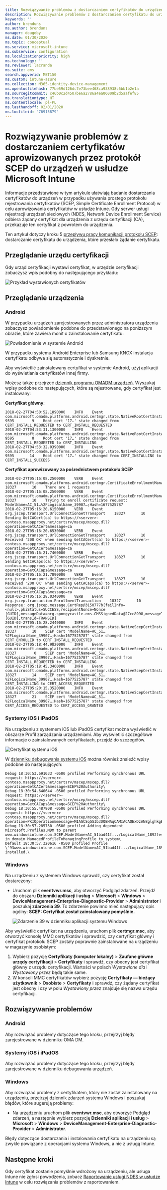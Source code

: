 ```yaml
---
title: Rozwiązywanie problemów z dostarczaniem certyfikatów do urządzeń w przypadku korzystania z protokołu SCEP w usłudze Microsoft Intune | Microsoft Docs
description: Rozwiązywanie problemów z dostarczaniem certyfikatu do urządzenia z urzędu certyfikacji w przypadku używania profilów certyfikatów protokołu SCEP w usłudze Intune w celu wdrożenia certyfikatów.
keywords: ''
author: brenduns
ms.author: brenduns
manager: dougeby
ms.date: 01/30/2020
ms.topic: conceptual
ms.service: microsoft-intune
ms.subservice: configuration
ms.localizationpriority: high
ms.technology: ''
ms.reviewer: lacranda
ms.suite: ems
search.appverid: MET150
ms.custom: intune-azure
ms.collection: M365-identity-device-management
ms.openlocfilehash: 77be59d126dc7e73bee468ca938938c6bb1b2e1a
ms.sourcegitcommit: c46b0c2d4507be6a2786a4ea06009b2d5aafef85
ms.translationtype: HT
ms.contentlocale: pl-PL
ms.lasthandoff: 02/01/2020
ms.locfileid: "76915879"
---
```

# <a name="troubleshoot-the-delivery-of-certificates-provisioned-by-scep-to-devices-in-microsoft-intune"></a>Rozwiązywanie problemów z dostarczaniem certyfikatów aprowizowanych przez protokół SCEP do urządzeń w usłudze Microsoft Intune

Informacje przedstawione w tym artykule ułatwiają badanie dostarczania certyfikatów do urządzeń w przypadku używania prostego protokołu rejestrowania certyfikatów (SCEP, Simple Certificate Enrollment Protocol) w celu aprowizowania certyfikatów w usłudze Intune. Gdy serwer usługi rejestracji urządzeń sieciowych (NDES, Network Device Enrollment Service) odbiera żądany certyfikat dla urządzenia z urzędu certyfikacji (CA), przekazuje ten certyfikat z powrotem do urządzenia.

Ten artykuł dotyczy kroku 5 [przepływu pracy komunikacji protokołu SCEP](troubleshoot-scep-certificate-profiles.md): dostarczanie certyfikatu do urządzenia, które przesłało żądanie certyfikatu.

## <a name="review-the-certification-authority"></a>Przeglądanie urzędu certyfikacji

Gdy urząd certyfikacji wystawi certyfikat, w urzędzie certyfikacji zobaczysz wpis podobny do następującego przykładu:

![Przykład wystawionych certyfikatów](../protect/media/troubleshoot-scep-certificate-delivery/certificate-authority.png)

## <a name="review-the-device"></a>Przeglądanie urządzenia

### <a name="android"></a>Android

W przypadku urządzeń zarejestrowanych przez administratora urządzenia zobaczysz powiadomienie podobne do przedstawionego na poniższym obrazie, które zawiera monit o zainstalowanie certyfikatu:

![Powiadomienie w systemie Android](../protect/media/troubleshoot-scep-certificate-delivery/android-notification.png)

W przypadku systemu Android Enterprise lub Samsung KNOX instalacja certyfikatu odbywa się automatycznie i dyskretnie.

Aby wyświetlić zainstalowany certyfikat w systemie Android, użyj aplikacji do wyświetlania certyfikatów innej firmy.

Możesz także przejrzeć [dziennik programu OMADM urządzeń](troubleshoot-scep-certificate-profiles.md#logs-for-android-devices). Wyszukaj wpisy podobne do następujących, które są rejestrowane, gdy certyfikat jest instalowany:

**Certyfikat główny**:

```
2018-02-27T04:50:52.1890000    INFO    Event     com.microsoft.omadm.platforms.android.certmgr.state.NativeRootCertInstallStateMachine     9595        9    Root cert '17…' state changed from CERT_INSTALL_REQUESTED to CERT_INSTALL_REQUESTED
2018-02-27T04:53:31.1300000    INFO    Event     com.microsoft.omadm.platforms.android.certmgr.state.NativeRootCertInstallStateMachine     9595        0    Root cert '17…' state changed from CERT_INSTALL_REQUESTED to CERT_INSTALLING
2018-02-27T04:53:32.0390000    INFO    Event     com.microsoft.omadm.platforms.android.certmgr.state.NativeRootCertInstallStateMachine     9595       14    Root cert '17…' state changed from CERT_INSTALLING to CERT_INSTALL_SUCCESS
```

**Certyfikat aprowizowany za pośrednictwem protokołu SCEP**

```
2018-02-27T05:16:08.2500000    VERB    Event     com.microsoft.omadm.platforms.android.certmgr.CertificateEnrollmentManager    18327       10    There are 1 requests
2018-02-27T05:16:08.2500000    VERB    Event     com.microsoft.omadm.platforms.android.certmgr.CertificateEnrollmentManager    18327       10    Trying to enroll certificate request: ModelName=AC_51…%2FLogicalName_39907…;Hash=1677525787
2018-02-27T05:16:20.6150000    VERB    Event     org.jscep.transport.UrlConnectionGetTransport    18327       10    Sending GetCACert(ca) to https://<server>-contoso.msappproxy.net/certsrv/mscep/mscep.dll?operation=GetCACert&message=ca
2018-02-27T05:16:20.6530000    VERB    Event     org.jscep.transport.UrlConnectionGetTransport    18327       10    Received '200 OK' when sending GetCACert(ca) to https://<server>-contoso.msappproxy.net/certsrv/mscep/mscep.dll?operation=GetCACert&message=ca
2018-02-27T05:16:21.7460000    VERB    Event     org.jscep.transport.UrlConnectionGetTransport    18327       10    Sending GetCACaps(ca) to https://<server>-contoso.msappproxy.net/certsrv/mscep/mscep.dll?operation=GetCACaps&message=ca
2018-02-27T05:16:21.7890000    VERB    Event     org.jscep.transport.UrlConnectionGetTransport    18327       10    Received '200 OK' when sending GetCACaps(ca) to https://<server>-contoso.msappproxy.net/certsrv/mscep/mscep.dll?operation=GetCACaps&message=ca
2018-02-27T05:16:28.0340000    VERB    Event     org.jscep.transaction.EnrollmentTransaction    18327       10    Response: org.jscep.message.CertRep@3150777b[failInfo=<null>,pkiStatus=SUCCESS,recipientNonce=Nonce [GUID],messageData=org.spongycastle.cms.CMSSignedData@27cc8998,messageType=CERT_REP,senderNonce=Nonce [GUID],transId=TRANSID]
2018-02-27T05:16:28.2440000    INFO    Event     com.microsoft.omadm.platforms.android.certmgr.state.NativeScepCertInstallStateMachine    18327       10    SCEP cert 'ModelName=AC_51…%2FLogicalName_39907…;Hash=1677525787' state changed from CERT_ENROLLED to CERT_INSTALL_REQUESTED
2018-02-27T05:18:44.9820000    INFO    Event     com.microsoft.omadm.platforms.android.certmgr.state.NativeScepCertInstallStateMachine    18327        0    SCEP cert 'ModelName=AC_51…%2FLogicalName_39907…;Hash=1677525787' state changed from CERT_INSTALL_REQUESTED to CERT_INSTALLING
2018-02-27T05:18:45.3460000    INFO    Event     com.microsoft.omadm.platforms.android.certmgr.state.NativeScepCertInstallStateMachine    18327       14    SCEP cert 'ModelName=AC_51…%2FLogicalName_39907…;Hash=1677525787' state changed from CERT_INSTALLING to CERT_ACCESS_REQUESTED
2018-02-27T05:20:15.3520000    INFO    Event     com.microsoft.omadm.platforms.android.certmgr.state.NativeScepCertInstallStateMachine    18327       21    SCEP cert 'ModelName=AC_51…%2FLogicalName_39907…;Hash=1677525787' state changed from CERT_ACCESS_REQUESTED to CERT_ACCESS_GRANTED
```

### <a name="ios-and-ipados"></a>Systemy iOS i iPadOS

Na urządzeniu z systemem iOS lub iPadOS certyfikat można wyświetlić w obszarze Profil zarządzania urządzeniami. Aby wyświetlić szczegółowe informacje o zainstalowanych certyfikatach, przejdź do szczegółów.

![Certyfikat systemu iOS](../protect/media/troubleshoot-scep-certificate-delivery/ios-certificate.png)

W [dzienniku debugowania systemu iOS](troubleshoot-scep-certificate-profiles.md#logs-for-ios-and-ipados-devices) można również znaleźć wpisy podobne do następujących:

```
Debug 18:30:53.691033 -0500 profiled Performing synchronous URL request: https://<server>-contoso.msappproxy.net/certsrv/mscep/mscep.dll?operation=GetCACert&message=SCEP%20Authority\  
Debug 18:30:54.640644 -0500 profiled Performing synchronous URL request: https://<server>-contoso.msappproxy.net/certsrv/mscep/mscep.dll?operation=GetCACaps&message=SCEP%20Authority\ 
Debug 18:30:55.487908 -0500 profiled Performing synchronous URL request: https://<server>-contoso.msappproxy.net/certsrv/mscep/mscep.dll?operation=PKIOperation&message=MIAGCSqGSIb3DQEHAqCAMIACAQExDzANBglghkgBZQMEAgMFADCABgkqhkiG9w0BBwGggCSABIIZfzCABgkqhkiG9w0BBwOggDCAAgEAMYIBgjCCAX4CAQAwZjBPMRUwEwYKCZImiZPyLGQBGRYFbG9jYWwxHDAaBgoJkiaJk/IsZAEZFgxmb3VydGhjb2ZmZWUxGDAWBgNVBAMTD0ZvdXJ0aENvZmZlZSBDQQITaAAAAAmaneVjEPlcTwAAAAAACTANBgkqhkiG9w0BAQEFAASCAQCqfsOYpuBToerQLkw/tl4tH9E+97TBTjGQN9NCjSgb78fF6edY0pNDU+PH4RB356wv3rfZi5IiNrVu5Od4k6uK4w0582ZM2n8NJFRY7KWSNHsmTIWlo/Vcr4laAtq5rw+CygaYcefptcaamkjdLj07e/Uk4KsetGo7ztPVjSEFwfRIfKv474dLDmPqp0ZwEWRQG 
Debug 18:30:57.285730 -0500 profiled Adding dependent Microsoft.Profiles.MDM to parent www.windowsintune.com.SCEP.ModelName=AC_51bad41f.../LogicalName_1892fe4c...;Hash=-912418295 in domain ManagedProfileToManagingProfile to system\ 
Default 18:30:57.320616 -0500 profiled Profile \'93www.windowsintune.com.SCEP.ModelName=AC_51bad41f.../LogicalName_1892fe4c...;Hash=-912418295\'94 installed.\ 
```

### <a name="windows"></a>Windows

Na urządzeniu z systemem Windows sprawdź, czy certyfikat został dostarczony:

- Uruchom plik **eventvwr.msc**, aby otworzyć Podgląd zdarzeń. Przejdź do obszaru **Dzienniki aplikacji i usług** > **Microsoft** > **Windows** > **DeviceManagement-Enterprise-Diagnostic-Provider** > **Administrator** i poszukaj **zdarzenia 39**. To zdarzenie powinno mieć następujący opis ogólny: **SCEP: Certyfikat został zainstalowany pomyślnie.**

   ![Zdarzenie 39 w dzienniku aplikacji systemu Windows](../protect/media/troubleshoot-scep-certificate-delivery/device-app-log.png)

Aby wyświetlić certyfikat na urządzeniu, uruchom plik **certmgr.msc**, aby otworzyć konsolę MMC certyfikatów i sprawdzić, czy certyfikat główny i certyfikat protokołu SCEP zostały poprawnie zainstalowane na urządzeniu w magazynie osobistym:

   1. Wybierz pozycję **Certyfikaty (komputer lokalny)**  > **Zaufane główne urzędy certyfikacji** > **Certyfikaty** i sprawdź, czy obecny jest certyfikat główny z urzędu certyfikacji. Wartości w polach *Wystawione dla* i *Wystawiony przez* będą takie same.
   2. W konsoli MMC certyfikatów wybierz pozycję **Certyfikaty — bieżący użytkownik** > **Osobiste** > **Certyfikaty** i sprawdź, czy żądany certyfikat jest obecny i czy w polu *Wystawiony przez* znajduje się nazwa urzędu certyfikacji.

## <a name="troubleshoot-failures"></a>Rozwiązywanie problemów

### <a name="android"></a>Android

Aby rozwiązać problemy dotyczące tego kroku, przejrzyj błędy zarejestrowane w dzienniku OMA DM.

### <a name="ios-and-ipados"></a>Systemy iOS i iPadOS

Aby rozwiązać problemy dotyczące tego kroku, przejrzyj błędy zarejestrowane w dzienniku debugowania urządzeń.

### <a name="windows"></a>Windows

Aby rozwiązać problemy z certyfikatem, który nie został zainstalowany na urządzeniu, przejrzyj dziennik zdarzeń systemu Windows i poszukaj błędów, które sugerują problemy:

- Na urządzeniu uruchom plik **eventvwr.msc**, aby otworzyć Podgląd zdarzeń, a następnie wybierz pozycję **Dzienniki aplikacji i usług** > **Microsoft** > **Windows** > **DeviceManagement-Enterprise-Diagnostic-Provider** > **Administrator**.

Błędy dotyczące dostarczania i instalowania certyfikatu na urządzeniu są zwykle powiązane z operacjami systemu Windows, a nie z usługą Intune.

## <a name="next-steps"></a>Następne kroki

Gdy certyfikat zostanie pomyślnie wdrożony na urządzeniu, ale usługa Intune nie zgłosi powodzenia, zobacz [Raportowanie usługi NDES w usłudze Intune](troubleshoot-scep-certificate-reporting.md) w celu rozwiązania problemów z raportowaniem.
